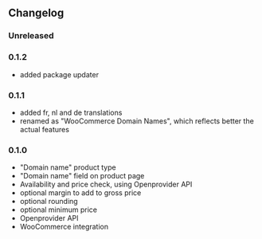 ## Changelog

### Unreleased

### 0.1.2
* added package updater

### 0.1.1
* added fr, nl and de translations
* renamed as "WooCommerce Domain Names", which reflects better the actual features

### 0.1.0

* "Domain name" product type
* "Domain name" field on product page
* Availability and price check, using Openprovider API
* optional margin to add to gross price
* optional rounding
* optional minimum price
* Openprovider API
* WooCommerce integration

